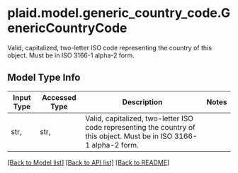 # plaid.model.generic_country_code.GenericCountryCode

Valid, capitalized, two-letter ISO code representing the country of this object. Must be in ISO 3166-1 alpha-2 form.

## Model Type Info
Input Type | Accessed Type | Description | Notes
------------ | ------------- | ------------- | -------------
str,  | str,  | Valid, capitalized, two-letter ISO code representing the country of this object. Must be in ISO 3166-1 alpha-2 form. | 

[[Back to Model list]](../../README.md#documentation-for-models) [[Back to API list]](../../README.md#documentation-for-api-endpoints) [[Back to README]](../../README.md)

